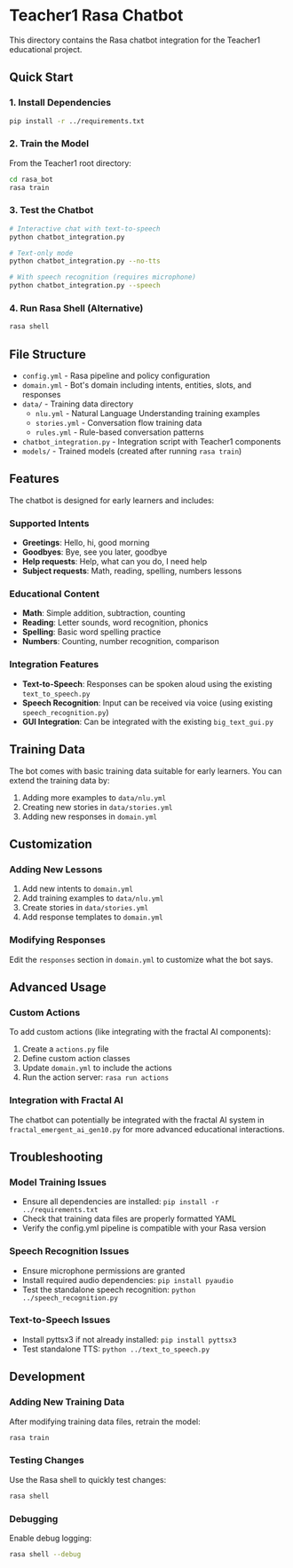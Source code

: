 # Teacher1 Rasa Chatbot

This directory contains the Rasa chatbot integration for the Teacher1 educational project.

## Quick Start

### 1. Install Dependencies
```bash
pip install -r ../requirements.txt
```

### 2. Train the Model
From the Teacher1 root directory:
```bash
cd rasa_bot
rasa train
```

### 3. Test the Chatbot
```bash
# Interactive chat with text-to-speech
python chatbot_integration.py

# Text-only mode
python chatbot_integration.py --no-tts

# With speech recognition (requires microphone)
python chatbot_integration.py --speech
```

### 4. Run Rasa Shell (Alternative)
```bash
rasa shell
```

## File Structure

- `config.yml` - Rasa pipeline and policy configuration
- `domain.yml` - Bot's domain including intents, entities, slots, and responses
- `data/` - Training data directory
  - `nlu.yml` - Natural Language Understanding training examples
  - `stories.yml` - Conversation flow training data
  - `rules.yml` - Rule-based conversation patterns
- `chatbot_integration.py` - Integration script with Teacher1 components
- `models/` - Trained models (created after running `rasa train`)

## Features

The chatbot is designed for early learners and includes:

### Supported Intents
- **Greetings**: Hello, hi, good morning
- **Goodbyes**: Bye, see you later, goodbye
- **Help requests**: Help, what can you do, I need help
- **Subject requests**: Math, reading, spelling, numbers lessons

### Educational Content
- **Math**: Simple addition, subtraction, counting
- **Reading**: Letter sounds, word recognition, phonics
- **Spelling**: Basic word spelling practice
- **Numbers**: Counting, number recognition, comparison

### Integration Features
- **Text-to-Speech**: Responses can be spoken aloud using the existing `text_to_speech.py`
- **Speech Recognition**: Input can be received via voice (using existing `speech_recognition.py`)
- **GUI Integration**: Can be integrated with the existing `big_text_gui.py`

## Training Data

The bot comes with basic training data suitable for early learners. You can extend the training data by:

1. Adding more examples to `data/nlu.yml`
2. Creating new stories in `data/stories.yml`
3. Adding new responses in `domain.yml`

## Customization

### Adding New Lessons
1. Add new intents to `domain.yml`
2. Add training examples to `data/nlu.yml`
3. Create stories in `data/stories.yml`
4. Add response templates to `domain.yml`

### Modifying Responses
Edit the `responses` section in `domain.yml` to customize what the bot says.

## Advanced Usage

### Custom Actions
To add custom actions (like integrating with the fractal AI components):

1. Create a `actions.py` file
2. Define custom action classes
3. Update `domain.yml` to include the actions
4. Run the action server: `rasa run actions`

### Integration with Fractal AI
The chatbot can potentially be integrated with the fractal AI system in `fractal_emergent_ai_gen10.py` for more advanced educational interactions.

## Troubleshooting

### Model Training Issues
- Ensure all dependencies are installed: `pip install -r ../requirements.txt`
- Check that training data files are properly formatted YAML
- Verify the config.yml pipeline is compatible with your Rasa version

### Speech Recognition Issues
- Ensure microphone permissions are granted
- Install required audio dependencies: `pip install pyaudio`
- Test the standalone speech recognition: `python ../speech_recognition.py`

### Text-to-Speech Issues
- Install pyttsx3 if not already installed: `pip install pyttsx3`
- Test standalone TTS: `python ../text_to_speech.py`

## Development

### Adding New Training Data
After modifying training data files, retrain the model:
```bash
rasa train
```

### Testing Changes
Use the Rasa shell to quickly test changes:
```bash
rasa shell
```

### Debugging
Enable debug logging:
```bash
rasa shell --debug
```